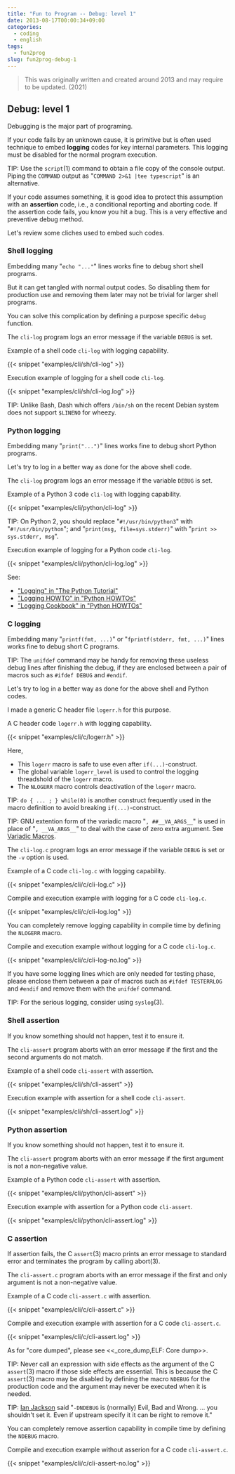 ```yaml
---
title: "Fun to Program -- Debug: level 1"
date: 2013-08-17T00:00:34+09:00
categories:
  - coding
  - english
tags:
  - fun2prog
slug: fun2prog-debug-1
---
```


> This was originally written and created around 2013 and may require to be
> updated. (2021)

## Debug: level 1

Debugging is the major part of programing.

If your code fails by an unknown cause, it is primitive but is often used
technique to embed **logging** codes for key internal parameters.  This logging
must be disabled for the normal program execution.

TIP: Use the `script`(1) command to obtain a file copy of the console output.
Piping the `COMMAND` output as "`COMMAND 2>&1 |tee typescript`" is an
alternative.

If your code assumes something, it is good idea to protect this assumption with
an **assertion** code, i.e., a conditional reporting and aborting code.  If the
assertion code fails, you know you hit a bug.  This is a very effective and
preventive debug method.

Let's review some cliches used to embed such codes.

### Shell logging

Embedding many "`echo "..."`" lines works fine to debug short shell programs.

But it can get tangled with normal output codes.  So disabling them for
production use and removing them later may not be trivial for larger shell
programs.

You can solve this complication by defining a purpose specific `debug`
function.

The `cli-log` program logs an error message if the variable `DEBUG` is set.

Example of a shell code `cli-log` with logging capability.


{{< snippet "examples/cli/sh/cli-log" >}}


Execution example of logging for a shell code `cli-log`.

{{< snippet "examples/cli/sh/cli-log.log" >}}


TIP: Unlike Bash, Dash which offers `/bin/sh` on the recent Debian system does
     not support `$LINENO` for wheezy.

### Python logging

Embedding many "`print("...")`" lines works fine to debug short Python programs.

Let's try to log in a better way as done for the above shell code.

The `cli-log` program logs an error message if the variable `DEBUG` is set.

Example of a Python 3 code `cli-log` with logging capability.


{{< snippet "examples/cli/python/cli-log" >}}


TIP: On Python 2, you should replace "`#!/usr/bin/python3`" with
"`#!/usr/bin/python`"; and "`print(msg, file=sys.stderr)`" with 
"`print >> sys.stderr, msg`".

Execution example of logging for a Python code `cli-log`.

{{< snippet "examples/cli/python/cli-log.log" >}}


See:

* ["Logging" in "The Python Tutorial"](http://docs.python.org/3/tutorial/stdlib2.html#logging)
* ["Logging HOWTO" in "Python HOWTOs"](http://docs.python.org/3/howto/logging.html)
* ["Logging Cookbook" in "Python HOWTOs"](http://docs.python.org/3/howto/logging-cookbook.html)

### C logging

Embedding many "`printf(fmt, ...)`" or "`fprintf(stderr, fmt, ...)`" lines
works fine to debug short C programs.

TIP: The `unifdef` command may be handy for removing these useless debug lines
after finishing the debug, if they are enclosed between a pair of macros such
as `#ifdef DEBUG` and `#endif`.

Let's try to log in a better way as done for the above shell and Python codes.

I made a generic C header file `logerr.h` for this purpose.

A C header code `logerr.h` with logging capability.


{{< snippet "examples/cli/c/logerr.h" >}}


Here, 

* This `logerr` macro is safe to use even after `if(...)`-construct.
* The global variable `logerr_level` is used to control the logging threadshold of the `logerr` macro.
* The `NLOGERR` macro controls deactivation of the `logerr` macro.

TIP: `do { ... ; } while(0)` is another construct frequently used in the macro definition to avoid breaking `if(...)`-construct.

TIP: GNU extention form of the variadic macro "`, ##__VA_ARGS__`" is used in place of "`, __VA_ARGS__`" to deal with the case of zero extra argument.  See [Variadic Macros](http://gcc.gnu.org/onlinedocs/cpp/Variadic-Macros.html).

The `cli-log.c` program logs an error message if the variable `DEBUG` is set or the `-v` option is used.

Example of a C code `cli-log.c` with logging capability.


{{< snippet "examples/cli/c/cli-log.c" >}}


Compile and execution example with logging for a C code `cli-log.c`.

{{< snippet "examples/cli/c/cli-log.log" >}}


You can completely remove logging capability in compile time by defining the `NLOGERR` macro.

Compile and execution example without logging for a C code `cli-log.c`.

{{< snippet "examples/cli/c/cli-log-no.log" >}}


If you have some logging lines which are only needed for testing phase, please
enclose them between a pair of macros such as `#ifdef TESTERRLOG` and `#endif`
and remove them with the `unifdef` command.

TIP: For the serious logging, consider using `syslog`(3).

<!-- syslog
 http://www.gnu.org/software/libc/manual/html_node/openlog.html#openlog
 http://stackoverflow.com/questions/8485333/syslog-command-in-c-code
 http://www.linuxquestions.org/questions/programming-9/logging-in-c-on-linux-760009/
-->

### Shell assertion

If you know something should not happen, test it to ensure it.

The `cli-assert` program aborts with an error message if the first and the
second arguments do not match.

Example of a shell code `cli-assert` with assertion.


{{< snippet "examples/cli/sh/cli-assert" >}}


Execution example with assertion for a shell code `cli-assert`.

{{< snippet "examples/cli/sh/cli-assert.log" >}}


### Python assertion

If you know something should not happen, test it to ensure it.

The `cli-assert` program aborts with an error message if the first argument is
not a non-negative value.

Example of a Python code `cli-assert` with assertion.


{{< snippet "examples/cli/python/cli-assert" >}}


Execution example with assertion for a Python code `cli-assert`.

{{< snippet "examples/cli/python/cli-assert.log" >}}


### C assertion

If assertion fails, the C `assert`(3) macro prints an error message to standard
error and terminates the program by calling abort(3).  

The `cli-assert.c` program aborts with an error message if the first and only argument is
not a non-negative value.

Example of a C code `cli-assert.c` with assertion.


{{< snippet "examples/cli/c/cli-assert.c" >}}


Compile and execution example with assertion for a C code `cli-assert.c`.

{{< snippet "examples/cli/c/cli-assert.log" >}}


As for "core dumped", please see <<_core_dump,ELF: Core dump>>.

TIP: Never call an expression with side effects as the argument of the C
`assert`(3) macro if those side effects are essential.  This is because the C
`assert`(3) macro may be disabled by defining the macro `NDEBUG` for the
production code and the argument may never be executed when it is needed.

TIP: [Ian Jackson](http://lists.debian.org/20771.43161.813488.58458@chiark.greenend.org.uk) 
said "`-DNDEBUG` is (normally) Evil, Bad and Wrong. ... you shouldn't set it.
Even if upstream specify it it can be right to remove it."

You can completely remove assertion capability in compile time by defining the `NDEBUG` macro.

Compile and execution example without asserion for a C code `cli-assert.c`.

{{< snippet "examples/cli/c/cli-assert-no.log" >}}


<!-- vim: set sw=2 sts=2 ai si et tw=79 ft=markdown: -->
